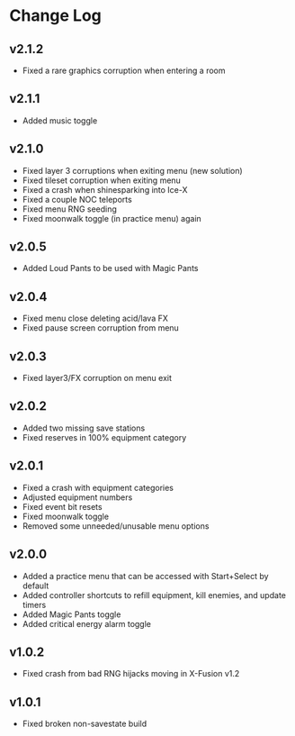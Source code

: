 
# Change Log

## v2.1.2

- Fixed a rare graphics corruption when entering a room

## v2.1.1

- Added music toggle

## v2.1.0

- Fixed layer 3 corruptions when exiting menu (new solution)
- Fixed tileset corruption when exiting menu
- Fixed a crash when shinesparking into Ice-X
- Fixed a couple NOC teleports
- Fixed menu RNG seeding
- Fixed moonwalk toggle (in practice menu) again

## v2.0.5

- Added Loud Pants to be used with Magic Pants

## v2.0.4

- Fixed menu close deleting acid/lava FX
- Fixed pause screen corruption from menu

## v2.0.3

- Fixed layer3/FX corruption on menu exit

## v2.0.2

- Added two missing save stations
- Fixed reserves in 100% equipment category

## v2.0.1

- Fixed a crash with equipment categories
- Adjusted equipment numbers
- Fixed event bit resets
- Fixed moonwalk toggle
- Removed some unneeded/unusable menu options

## v2.0.0

- Added a practice menu that can be accessed with Start+Select by default
- Added controller shortcuts to refill equipment, kill enemies, and update timers
- Added Magic Pants toggle
- Added critical energy alarm toggle

## v1.0.2

- Fixed crash from bad RNG hijacks moving in X-Fusion v1.2

## v1.0.1

- Fixed broken non-savestate build
